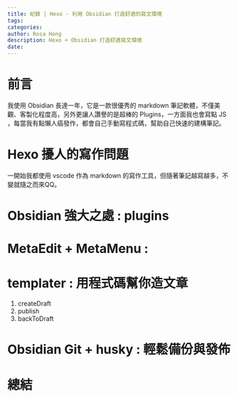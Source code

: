 ```yaml
---
title: 紀錄 | Hexo - 利用 Obsidian 打造舒適的寫文環境
tags:
categories:
author: Rosa Hong
description: Hexo + Obsidian 打造舒適寫文環境
date: 
---
```


# 前言
我使用 Obsidian 長達一年，它是一款很優秀的 markdown 筆記軟體，不僅美觀、客製化程度高，另外更讓人讚譽的是超棒的 Plugins，一方面我也會寫點 JS ，每當我有點懶人癌發作，都會自己手動寫程式碼，幫助自己快速的建構筆記。
<!-- more -->

# Hexo 擾人的寫作問題
一開始我都使用 vscode 作為 markdown 的寫作工具，但隨著筆記越寫越多，不變就隨之而來QQ。  


# Obsidian 強大之處 : plugins


# MetaEdit + MetaMenu : 

# templater : 用程式碼幫你造文章

1. createDraft
2. publish
3. backToDraft


# Obsidian Git  + husky : 輕鬆備份與發佈


# 總結
